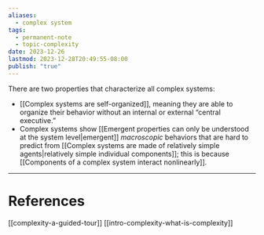 ```yaml
---
aliases:
  - complex system
tags:
  - permanent-note
  - topic-complexity
date: 2023-12-26
lastmod: 2023-12-28T20:49:55-08:00
publish: "true"
---
```

There are two properties that characterize all complex systems:
- [[Complex systems are self-organized]], meaning they are able to organize their behavior without an internal or external “central executive.”
- Complex systems show [[Emergent properties can only be understood at the system level|emergent]] *macroscopic* behaviors that are hard to predict from [[Complex systems are made of relatively simple agents|relatively simple individual components]]; this is because [[Components of a complex system interact nonlinearly]].

---
# References
[[complexity-a-guided-tour]]
[[intro-complexity-what-is-complexity]]